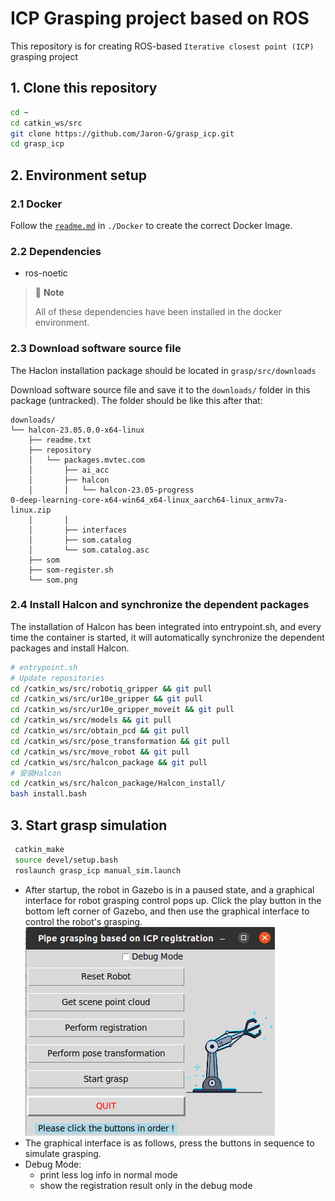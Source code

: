 # ICP Grasping project based on ROS

This repository is for creating ROS-based `Iterative closest point (ICP)`  grasping project

## 1. Clone this repository

```bash
cd ~
cd catkin_ws/src
git clone https://github.com/Jaron-G/grasp_icp.git
cd grasp_icp
```

## 2. Environment setup

### 2.1 Docker

Follow the [`readme.md`](./Docker/readme.md) in `./Docker` to create the correct Docker Image.

### 2.2 Dependencies

- ros-noetic

> 📝 **Note**
>
> All of these dependencies have been installed in the docker environment.

### 2.3 Download software source file

The Haclon installation package should be located in `grasp/src/downloads`

Download software source file and save it to the `downloads/` folder in this package (untracked). The folder should be like this after that:

```bash{.line-numbers}
downloads/
└── halcon-23.05.0.0-x64-linux
    ├── readme.txt
    ├── repository
    │   └── packages.mvtec.com
    │       ├── ai_acc
    │       ├── halcon
    │       │   └── halcon-23.05-progress
0-deep-learning-core-x64-win64_x64-linux_aarch64-linux_armv7a-linux.zip
    │       │
    │       ├── interfaces
    │       ├── som.catalog
    │       └── som.catalog.asc
    ├── som
    ├── som-register.sh
    └── som.png
```

### 2.4 Install Halcon and synchronize the dependent packages

The installation of Halcon has been integrated into entrypoint.sh, and every time the container is started, it will automatically synchronize the dependent packages and install Halcon.

```bash
# entrypoint.sh
# Update repositories
cd /catkin_ws/src/robotiq_gripper && git pull
cd /catkin_ws/src/ur10e_gripper && git pull
cd /catkin_ws/src/ur10e_gripper_moveit && git pull
cd /catkin_ws/src/models && git pull
cd /catkin_ws/src/obtain_pcd && git pull
cd /catkin_ws/src/pose_transformation && git pull
cd /catkin_ws/src/move_robot && git pull
cd /catkin_ws/src/halcon_package && git pull
# 安装Halcon
cd /catkin_ws/src/halcon_package/Halcon_install/
bash install.bash 
```

## 3. Start grasp simulation

```bash
 catkin_make
 source devel/setup.bash
 roslaunch grasp_icp manual_sim.launch 
```
+ After startup, the robot in Gazebo is in a paused state, and a graphical interface for robot grasping control pops up. Click the play button in the bottom left corner of Gazebo, and then use the graphical interface to control the robot's grasping.
![1718622070818](image/README/1718622070818.png)
+ The graphical interface is as follows, press the buttons in sequence to simulate grasping.
+ Debug Mode:
    - print less log info in normal mode
    - show the registration result only in the debug mode



